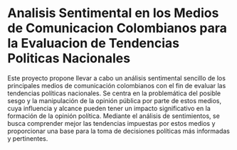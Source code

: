 # Analisis Sentimental en los Medios de Comunicacion Colombianos para la Evaluacion de Tendencias Politicas Nacionales


Este proyecto propone llevar a cabo un análisis sentimental sencillo de los principales medios de comunicación colombianos con el fin de evaluar las tendencias políticas nacionales. Se centra en la problemática del posible sesgo y la manipulación de la opinión pública por parte de estos medios, cuya influencia y alcance pueden tener un impacto significativo en la formación de la opinión política. Mediante el análisis de sentimientos, se busca comprender mejor las tendencias impuestas por estos medios y proporcionar una base para la toma de decisiones políticas más informadas y pertinentes.
